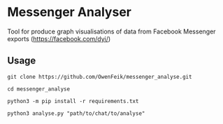# Messenger Analyser

Tool for produce graph visualisations of data from Facebook Messenger exports
(https://facebook.com/dyi/)

## Usage

```
git clone https://github.com/OwenFeik/messenger_analyse.git

cd messenger_analyse

python3 -m pip install -r requirements.txt

python3 analyse.py "path/to/chat/to/analyse"
```
